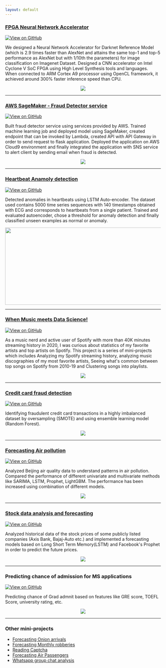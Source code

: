 ```yaml
---
layout: default
---
```


### [FPGA Neural Network Accelerator](https://jithendrabsy.github.io/projects/neural-network-accelerator/)
[![View on GitHub](https://img.shields.io/badge/GitHub-View_on_GitHub-blue?logo=GitHub)](https://github.com/tirumalnaidu/opencl-cnn-accelerator)

We designed a Neural Network Accelerator for Darknet Reference Model (which is 2.9 times faster than AlexNet and attains the same top-1 and top-5 performance as AlexNet but with 1/10th the parameters) for image classification on Imagenet Dataset. Designed a CNN accelerator on Intel Cyclone V SoC FPGA using High Level Synthesis tools and languages. When connected to ARM Cortex A9 processor using OpenCL framework, it achieved around 300% faster inference speed than CPU.

<center><img src="https://raw.githubusercontent.com/jithendrabsy/jithendrabsy.github.io/master/images/portpics/fpga-pr.png"></center>

---

### [AWS SageMaker - Fraud Detector service](https://jithendrabsy.github.io/projects/aws-fraud-detector)
[![View on GitHub](https://img.shields.io/badge/GitHub-View_on_GitHub-blue?logo=GitHub)](https://github.com/jithendrabsy/Side-Projects/tree/main/aws-SageMaker-fraud-detection)

Built fraud detector service using services provided by AWS. Trained machine learning job and deployed model using SageMaker,
created endpoint that can be invoked by Lambda, created API with
API Gateway in order to send request to flask application. Deployed the application on AWS Cloud9 environment and finally
integrated the application with SNS service to alert client by sending
email when fraud is detected.

<center><img src="https://raw.githubusercontent.com/jithendrabsy/jithendrabsy.github.io/master/images/portpics/aws-flow.png"></center>

---

### [Heartbeat Anamoly detection](https://jithendrabsy.github.io/projects/heartbeat-anomaly-detection)
[![View on GitHub](https://img.shields.io/badge/GitHub-View_on_GitHub-blue?logo=GitHub)](https://github.com/jithendrabsy/Side-Projects/tree/main/heart-ECG-anomaly-detection)

Detected anomalies in heartbeats using LSTM Auto-encoder. The dataset used contains 5000 time series sequences with 140
timestamps obtained with ECG and corresponds to heartbeats from a
single patient. Trained and evaluated autoencoder, chose a threshold for anomaly
detection and finally classified unseen examples as normal or anomaly.

<center><img src="https://raw.githubusercontent.com/jithendrabsy/jithendrabsy.github.io/master/images/portpics/heartanomaly.png" width="600" height="250"></center>

---


### [When Music meets Data Science!](https://jithendrabsy.github.io/projects/when-music-meets-data-science)
[![View on GitHub](https://img.shields.io/badge/GitHub-View_on_GitHub-blue?logo=GitHub)](https://github.com/jithendrabsy/Side-Projects/tree/main/when-music-meets-datascience)

As a music nerd and active user of Spotify with more than 40K minutes streaming history in 2020, I was curious about statistics of my favorite artists and top artists on Spotify. This project is a series of mini-projects which includes Analyzing my Spotify streaming history, analyzing music discographies of my most favorite artists, Seeing what's common between top songs on Spotify from 2010-19 and Clustering songs into playlists.

<center><img src="https://raw.githubusercontent.com/jithendrabsy/jithendrabsy.github.io/master/images/portpics/2019avsp.png"></center>

---

### [Credit card fraud detection](https://jithendrabsy.github.io/projects/credit-card-fraud)
[![View on GitHub](https://img.shields.io/badge/GitHub-View_on_GitHub-blue?logo=GitHub)](https://github.com/jithendrabsy/Side-Projects/tree/main/credit-card-fraud-detection)

Identifying fraudulent credit card transactions in a highly imbalanced dataset by oversampling (SMOTE) and using ensemble learning model (Random Forest).

<center><img src="https://raw.githubusercontent.com/jithendrabsy/jithendrabsy.github.io/master/images/portpics/fraudmin.png"></center>

---

### [Forecasting Air pollution](https://jithendrabsy.github.io/projects/forecasting-air-pollution)
[![View on GitHub](https://img.shields.io/badge/GitHub-View_on_GitHub-blue?logo=GitHub)](https://github.com/jithendrabsy/Side-Projects/tree/main/forecasting-air-pollution)

Analyzed Beijing air quality data to understand patterns in air
pollution. Compared the performance of different univariate and multivariate
methods like SARIMA, LSTM, Prophet, LightGBM. The performance has been increased using combination of different
models.

<center><img src="https://raw.githubusercontent.com/jithendrabsy/jithendrabsy.github.io/master/images/portpics/tsmodels.png"></center>

---

### [Stock data analysis and forecasting](https://jithendrabsy.github.io/projects/stock-forecasting)
[![View on GitHub](https://img.shields.io/badge/GitHub-View_on_GitHub-blue?logo=GitHub)](https://github.com/jithendrabsy/Side-Projects/tree/main/forecasting-Stocks)

Analyzed historical data of the stock prices of some publicly listed companies (Axis Bank, Bajaj-Auto etc.) and implemented a forecasting models based on Long Short Term Memory(LSTM) and Facebook's Prophet in order to predict the future prices.

<center><img src="https://raw.githubusercontent.com/jithendrabsy/jithendrabsy.github.io/master/images/portpics/prophetBajaj.png"></center>

---

### Predicting chance of admission for MS applications
[![View on GitHub](https://img.shields.io/badge/GitHub-View_on_GitHub-blue?logo=GitHub)](https://github.com/jithendrabsy/Side-Projects/tree/main/mini-projects/analysing-predicting-MS-admission)

Predicting chance of Grad admnit based on features like GRE score, TOEFL Score, university rating, etc.

<center><img src="https://raw.githubusercontent.com/jithendrabsy/jithendrabsy.github.io/master/images/portpics/gre.png"></center>

---

### Other mini-projects

- [Forecasting Onion arrivals](https://github.com/jithendrabsy/Side-Projects/tree/main/mini-projects/forecasting-OnionArrival)
- [Forecasting Monthly robberies](https://github.com/jithendrabsy/Side-Projects/tree/main/mini-projects/forecasting-MonthlyRobberies)
- [Reading Captcha](https://github.com/jithendrabsy/Side-Projects/tree/main/mini-projects/reading-captcha)
- [Forecasting Air Passengers](https://github.com/jithendrabsy/Side-Projects/tree/main/mini-projects/forecasting-AirPassengers)
- [Whatsapp group chat analysis](https://github.com/jithendrabsy/Side-Projects/tree/main/mini-projects/whatsapp-group-chat-analysis)
